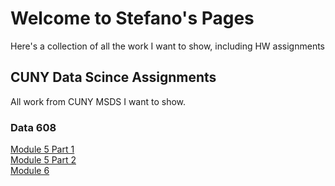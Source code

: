 # Welcome to Stefano's Pages
Here's a collection of all the work I want to show, including HW assignments


## CUNY Data Scince Assignments
All work from CUNY MSDS I want to show.

### Data 608
[Module 5 Part 1](https://sbiguzzi.github.io/sbv-data608-hw5-1.html)  
[Module 5 Part 2](https://sbiguzzi.github.io/HW5.2/sbv-data608-hw5-2.html)  
[Module 6](https://sbiguzzi.github.io/data-608-hw6/d3_lab.html)

